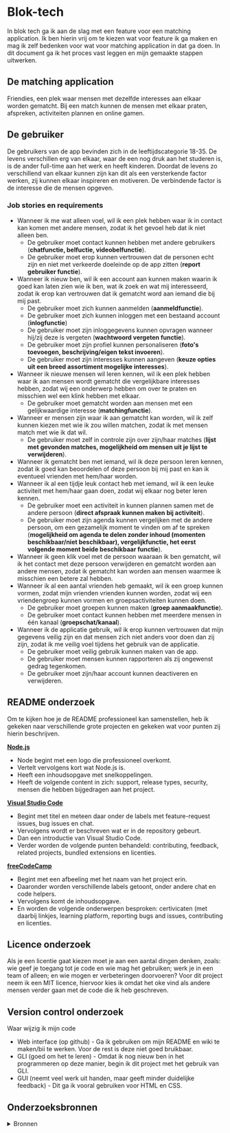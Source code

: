 # Blok-tech

In blok tech ga ik aan de slag met een feature voor een matching application. Ik ben hierin vrij om te kiezen wat voor feature ik ga maken en mag ik zelf bedenken voor wat voor matching application in dat ga doen. In dit document ga ik het proces vast leggen en mijn gemaakte stappen uitwerken.

## De matching application
Friendies, een plek waar mensen met dezelfde interesses aan elkaar worden gematcht. Bij een match kunnen de mensen met elkaar praten, afspreken, activiteiten plannen en online gamen. 

## De gebruiker
De gebruikers van de app bevinden zich in de leeftijdscategorie 18-35. De levens verschillen erg van elkaar, waar de een nog druk aan het studeren is, is de ander full-time aan het werk en heeft kinderen. Doordat de levens zo verschillend van elkaar kunnen zijn kan dit als een versterkende factor werken, zij kunnen elkaar inspireren en motiveren. De verbindende factor is de interesse die de mensen opgeven. 

### Job stories en requirements
* Wanneer ik me wat alleen voel, wil ik een plek hebben waar ik in contact kan komen met andere mensen, zodat ik het gevoel heb dat ik niet alleen ben.
  * De gebruiker moet contact kunnen hebben met andere gebruikers (<b>chatfunctie, belfuctie, videobelfunctie</b>).
  * De gebruiker moet erop kunnen vertrouwen dat de personen echt zijn en niet met verkeerde doeleinde op de app zitten (<b>report gebruiker functie</b>).
* Wanneer ik nieuw ben, wil ik een account aan kunnen maken waarin ik goed kan laten zien wie ik ben, wat ik zoek en wat mij interesseerd, zodat ik erop kan vertrouwen dat ik gematcht word aan iemand die bij mij past.
  * De gebruiker moet zich kunnen aanmelden (<b>aanmeldfunctie</b>).
  * De gebruiker moet zich kunnen inloggen met een bestaand account (<b>inlogfunctie</b>)
  * De gebruiker moet zijn inloggegevens kunnen opvragen wanneer hij/zij deze is vergeten (<b>wachtwoord vergeten functie</b>).
  * De gebruiker moet zijn profiel kunnen personaliseren (<b>foto's toevoegen, beschrijving/eigen tekst invoeren</b>).
  * De gebruiker moet zijn interesses kunnen aangeven (<b>keuze opties uit een breed assortiment mogelijke interesses</b>).
* Wanneer ik nieuwe mensen wil leren kennen, wil ik een plek hebben waar ik aan mensen wordt gematcht die vergelijkbare interesses hebben, zodat wij een onderwerp hebben om over te praten en misschien wel een klink hebben met elkaar.
  * De gebruiker moet gematcht worden aan mensen met een gelijkwaardige interesse (<b>matchingfunctie</b>).
* Wanneer er mensen zijn waar ik aan gematcht kan worden, wil ik zelf kunnen kiezen met wie ik zou willen matchen, zodat ik met mensen match met wie ik dat wil.
  * De gebruiker moet zelf in controle zijn over zijn/haar matches (<b>lijst met gevonden matches, mogelijkheid om mensen uit je lijst te verwijderen</b>).
* Wanneer ik gematcht ben met iemand, wil ik deze persoon leren kennen, zodat ik goed kan beoordelen of deze persoon bij mij past en kan ik eventueel vrienden met hem/haar worden.
* Wanneer ik al een tijdje leuk contact heb met iemand, wil ik een leuke activiteit met hem/haar gaan doen, zodat wij elkaar nog beter leren kennen.
  * De gebruiker moet een activiteit in kunnen plannen samen met de andere persoon (<b>direct afspraak kunnen maken bij activiteit</b>).
  * De gebruiker moet zijn agenda kunnen vergelijken met de andere persoon, om een gezamelijk moment te vinden om af te spreken (<b>mogelijkheid om agenda te delen zonder inhoud (momenten beschikbaar/niet beschikbaar), vergelijkfunctie, het eerst volgende moment beide beschikbaar functie</b>).
* Wanneer ik geen klik voel met de persoon waaraan ik ben gematcht, wil ik het contact met deze persoon verwijderen en gematcht worden aan andere mensen, zodat ik gematcht kan worden aan mensen waarmee ik misschien een betere zal hebben.
* Wanneer ik al een aantal vrienden heb gemaakt, wil ik een groep kunnen vormen, zodat mijn vrienden vrienden kunnen worden, zodat wij een vriendengroep kunnen vormen en groepsactiviteiten kunnen doen.
  * De gebruiker moet groepen kunnen maken (<b>groep aanmaakfunctie</b>).
  * De gebruiker moet contact kunnen hebben met meerdere mensen in één kanaal (<b>groepschat/kanaal</b>).
* Wanneer ik de applicatie gebruik, wil ik erop kunnen vertrouwen dat mijn gegevens veilig zijn en dat mensen zich niet anders voor doen dan zij zijn, zodat ik me veilig voel tijdens het gebruik van de applicatie.
  * De gebruiker moet veilig gebruik kunnen maken van de app.
  * De gebruiker moet mensen kunnen rapporteren als zij ongewenst gedrag tegenkomen.
  * De gebruiker moet zijn/haar account kunnen deactiveren en verwijderen.

## README onderzoek
Om te kijken hoe je de README professioneel kan samenstellen, heb ik gekeken naar verschillende grote projecten en gekeken wat voor punten zij hierin beschrijven.

[<b>Node.js</b>](https://github.com/nodejs/node/blob/master/README.md)
* Node begint met een logo die professioneel overkomt.
* Vertelt vervolgens kort wat Node.js is.
* Heeft een inhoudsopgave met snelkoppelingen.
* Heeft de volgende content in zich: support, release types, security, mensen die hebben bijgedragen aan het project.

[<b>Visual Studio Code</b>](https://github.com/microsoft/vscode/blob/main/README.md)
* Begint met titel en meteen daar onder de labels met feature-request issues, bug issues en chat.
* Vervolgens wordt er beschreven wat er in de repository gebeurt.
* Dan een introductie van Visual Studio Code.
* Verder worden de volgende punten behandeld: contributing, feedback, related projects, bundled extensions en licenties.

[<b>freeCodeCamp</b>](https://github.com/freeCodeCamp/freeCodeCamp/blob/main/README.md)
* Begint met een afbeeling met het naam van het project erin.
* Daaronder worden verschillende labels getoont, onder andere chat en code helpers.
* Vervolgens komt de inhoudsopgave.
* En worden de volgende onderwerpen besproken: certivicaten (met daarbij linkjes, learning platform, reporting bugs and issues, contributing en licenties.

## Licence onderzoek
Als je een licentie gaat kiezen moet je aan een aantal dingen denken, zoals: wie geef je toegang tot je code en wie mag het gebruiken; werk je in een team of alleen; en wie mogen er verbeteringen doorvoeren?
Voor dit project neem ik een MIT licence, hiervoor kies ik omdat het oke vind als andere mensen verder gaan met de code die ik heb geschreven.

## Version control onderzoek
Waar wijzig ik mijn code
* Web interface (op github) - Ga ik gebruiken om mijn README en wiki te maken/bii te werken. Voor de rest is deze niet goed bruikbaar.
* GLI (goed om het te leren) - Omdat ik nog nieuw ben in het programmeren op deze manier, begin ik dit project met het gebruik van GLI.
* GUI (neemt veel werk uit handen, maar geeft minder duidelijke feedback) - Dit ga ik vooral gebruiken voor HTML en CSS.


## Onderzoeksbronnen
<details>
  <summary>Bronnen</summary>
  
  * https://git-scm.com/book/en/v2
  * https://choosealicense.com/
  
</details>
